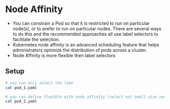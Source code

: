 # Node Affinity
- You can constrain a Pod so that it is restricted to run on particular node(s), or to prefer to run on particular nodes. There are several ways to do this and the recommended approaches all use label selectors to facilitate the selection.
- Kubernetes node affinity is an advanced scheduling feature that helps administrators optimize the distribution of pods across a cluster.
- Node Affinity is more flexible then label selectors

## Setup
```bash
# you can only select the labe
cat pod_1.yaml

# you can define flexible with node affinity (select not small size node)
cat pod_2.yaml
```